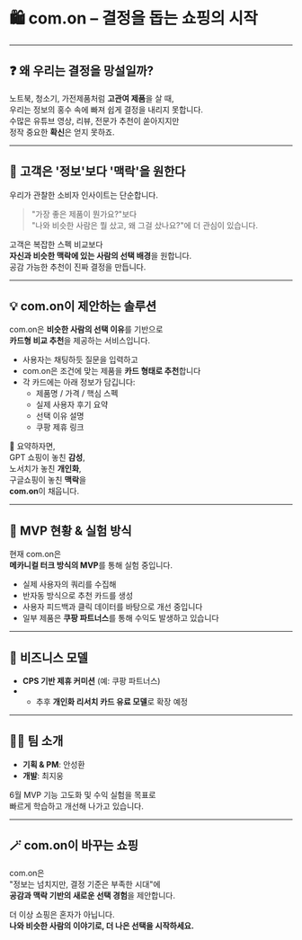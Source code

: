 # 🛍️ com.on – 결정을 돕는 쇼핑의 시작

---

## ❓ 왜 우리는 결정을 망설일까?

노트북, 청소기, 가전제품처럼 **고관여 제품**을 살 때,  
우리는 정보의 홍수 속에 빠져 쉽게 결정을 내리지 못합니다.  
수많은 유튜브 영상, 리뷰, 전문가 추천이 쏟아지지만  
정작 중요한 **확신**은 얻지 못하죠.

---

## 🧠 고객은 '정보'보다 '맥락'을 원한다

우리가 관찰한 소비자 인사이트는 단순합니다.

> "가장 좋은 제품이 뭔가요?"보다  
> "나와 비슷한 사람은 뭘 샀고, 왜 그걸 샀나요?"에 더 관심이 있습니다.

고객은 복잡한 스펙 비교보다  
**자신과 비슷한 맥락에 있는 사람의 선택 배경**을 원합니다.  
공감 가능한 추천이 진짜 결정을 만듭니다.

---

## 💡 com.on이 제안하는 솔루션

com.on은 **비슷한 사람의 선택 이유**를 기반으로  
**카드형 비교 추천**을 제공하는 서비스입니다.

- 사용자는 채팅하듯 질문을 입력하고  
- com.on은 조건에 맞는 제품을 **카드 형태로 추천**합니다  
- 각 카드에는 아래 정보가 담깁니다:
  - 제품명 / 가격 / 핵심 스펙  
  - 실제 사용자 후기 요약  
  - 선택 이유 설명  
  - 쿠팡 제휴 링크  

🧩 요약하자면,  
GPT 쇼핑이 놓친 **감성**,  
노서치가 놓친 **개인화**,  
구글쇼핑이 놓친 **맥락**을  
**com.on**이 채웁니다.

---

## 🧪 MVP 현황 & 실험 방식

현재 com.on은  
**메카니컬 터크 방식의 MVP**를 통해 실험 중입니다.

- 실제 사용자의 쿼리를 수집해  
- 반자동 방식으로 추천 카드를 생성  
- 사용자 피드백과 클릭 데이터를 바탕으로 개선 중입니다  
- 일부 제품은 **쿠팡 파트너스**를 통해 수익도 발생하고 있습니다

---

## 💸 비즈니스 모델

- **CPS 기반 제휴 커미션** (예: 쿠팡 파트너스)  
- + 추후 **개인화 리서치 카드 유료 모델**로 확장 예정

---

## 👨‍💻 팀 소개

- **기획 & PM**: 안성환  
- **개발**: 최지웅  

6월 MVP 기능 고도화 및 수익 실험을 목표로  
빠르게 학습하고 개선해 나가고 있습니다.

---

## 🪄 com.on이 바꾸는 쇼핑

com.on은  
"정보는 넘치지만, 결정 기준은 부족한 시대"에  
**공감과 맥락 기반의 새로운 선택 경험**을 제안합니다.

더 이상 쇼핑은 혼자가 아닙니다.  
**나와 비슷한 사람의 이야기로, 더 나은 선택을 시작하세요.**